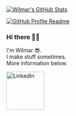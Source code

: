 [![Wilmar's GitHub Stats](https://github-readme-stats.vercel.app/api?username=wilmarjongkind&include_all_commits=true&count_private=true&theme=darcula&show_icons=true&hide=contribs,prs,stars,issues)]()

[![GitHub Profile Readme](https://github-readme-stats.vercel.app/api/pin/?username=wilmarjongkind&repo=wilmarjongkind&theme=darcula)](https://github.com/wilmarjongkind/wilmarjongkind)

### Hi there 👋🏻
I'm Wilmar 😎.\
I make stuff sometimes.\
More information below.

[<img src="https://img.shields.io/badge/LinkedIn-blue?style=flat&logo=linkedin&labelColor=blue" alt="LinkedIn" title="LinkedIn" width="100px"/>](https://www.linkedin.com/in/wilmar-jongkind-b17094181/)
